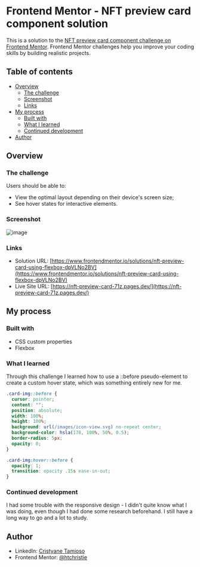 # Frontend Mentor - NFT preview card component solution

This is a solution to the [NFT preview card component challenge on Frontend Mentor](https://www.frontendmentor.io/challenges/nft-preview-card-component-SbdUL_w0U). Frontend Mentor challenges help you improve your coding skills by building realistic projects. 

## Table of contents

- [Overview](#overview)
  - [The challenge](#the-challenge)
  - [Screenshot](#screenshot)
  - [Links](#links)
- [My process](#my-process)
  - [Built with](#built-with)
  - [What I learned](#what-i-learned)
  - [Continued development](#continued-development)
- [Author](#author)

## Overview

### The challenge

Users should be able to:

- View the optimal layout depending on their device's screen size;
- See hover states for interactive elements.

### Screenshot

![image](https://user-images.githubusercontent.com/84540148/152863773-e861c488-0e01-4e1a-9789-2f2e7ad0059d.png)

### Links

- Solution URL: [https://www.frontendmentor.io/solutions/nft-preview-card-using-flexbox-dpVLNo2BV](https://www.frontendmentor.io/solutions/nft-preview-card-using-flexbox-dpVLNo2BV)
- Live Site URL: [https://nft-preview-card-71z.pages.dev/](https://nft-preview-card-71z.pages.dev/)

## My process

### Built with

- CSS custom properties
- Flexbox

### What I learned

Through this challenge I learned how to use a ::before pseudo-element to create a custom hover state, which was something entirely new for me. 

```css
.card-img::before {
  cursor: pointer;
  content: "";
  position: absolute;
  width: 100%;
  height: 100%;
  background: url(/images/icon-view.svg) no-repeat center;
  background-color: hsla(178, 100%, 50%, 0.5);
  border-radius: 5px;
  opacity: 0;
}

.card-img:hover::before {
  opacity: 1;
  transition: opacity .15s ease-in-out;
}
```

### Continued development

I had some trouble with the responsive design - I didn't quite know what I was doing, even though I had done some research beforehand. I still have a long way to go and a lot to study.

## Author

- LinkedIn: [Cristyane Tamioso](https://www.linkedin.com/in/cristyane-tamioso/)
- Frontend Mentor: [@htchristie](https://www.frontendmentor.io/profile/htchristie)
